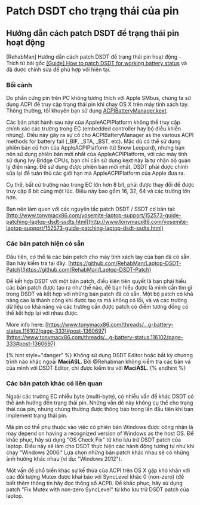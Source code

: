 # Patch DSDT cho trạng thái của pin

## Hướng dẫn cách patch DSDT để trạng thái pin hoạt động

\[RehabMan\] Hướng dẫn cách patch DSDT để trạng thái pin hoạt động - Trích từ bài gốc [\[Guide\] How to patch DSDT for working battery status](https://www.tonymacx86.com/threads/guide-how-to-patch-dsdt-for-working-battery-status.116102/) và đã được chỉnh sửa để phù hợp với hiện tại.

### **Bối cảnh**

Do phần cứng pin trên PC không tương thích với Apple SMbus, chúng ta sử dụng ACPI để truy cập trạng thái pin khi chạy OS X trên máy tính xách tay. Thông thường, tôi khuyên bạn sử dụng [ACPIBatteryManager.kext](https://github.com/RehabMan/OS-X-ACPI-Battery-Driver).  
  
Các bản phát hành sau này của AppleACPIPlatform không thể truy cập chính xác các trường trong EC \(embedded controller hay bộ điều khiển nhúng\). Điều này gây ra sự cố cho ACPIBatteryManager as the various ACPI methods for battery fail \(\_BIF, \_STA, \_BST, etc\). Mặc dù có thể sử dụng phiên bản cũ hơn của AppleACPIPlatform \(từ Snow Leopard\), nhưng bạn nên sử dụng phiên bản mới nhất của AppleACPIPlatform, với các máy tính sử dụng Ivy Bridge CPUs, bạn chỉ cần sử dụng kext này là tự nhận bộ quản lý điện năng. Để sử dụng được phiên bản mới nhất, DSDT phải được chỉnh sửa lại để tuân thủ các giới hạn mà AppleACPIPlatform của Apple đưa ra.  
  
Cụ thể, bất cứ trường nào trong EC lớn hơn 8 bit, phải được thay đổi để được truy cập 8 bit cùng một lúc. Điều này bao gồm 16, 32, 64 và các trường lớn hơn.

Bạn nên làm quen với các nguyên tắc patch DSDT / SSDT cơ bản tại: [http://www.tonymacx86.com/yosemite-laptop-support/152573-guide-patching-laptop-dsdt-ssdts.html](http://www.tonymacx86.com/yosemite-laptop-support/152573-guide-patching-laptop-dsdt-ssdts.html)

### **Các bản patch hiện có sẵn**

Đầu tiên, có thể là các bản patch cho máy tính xách tay của bạn đã có sẵn. Bạn hãy kiểm tra tại đây: [https://github.com/RehabMan/Laptop-DSDT-Patch](https://github.com/RehabMan/Laptop-DSDT-Patch)

Để kết hợp DSDT với một bản patch, điều kiện tiên quyết là bạn phải hiểu các bản patch được tạo ra như thế nào, để bạn hiểu được là mình cần tìm gì trong DSDT và kết hợp với những bản patch đã có sẵn. Một bộ patch có khả năng cao là thành công khi được tạo ra mà không có lỗi, và vá các trường dữ liệu có khả năng và các trường cần được patch có điểm tương đồng có thể kết hợp lại với nhau được.

More info here: [https://www.tonymacx86.com/threads/...g-battery-status.116102/page-333\#post-1360697](https://www.tonymacx86.com/threads/...g-battery-status.116102/page-333#post-1360697)

{% hint style="danger" %}
Không sử dụng DSDT Editor hoặc bất kỳ chương trình nào khác ngoài **MaciASL**. Bởi @Rehabman không kiểm tra các bản vá của mình với DSDT Editor, chỉ được kiểm tra với **MaciASL**.
{% endhint %}

### **Các bản patch khác có liên quan**

Ngoài các trường EC nhiều byte \(multi-byte\), có nhiều vấn đề khác DSDT có thể ảnh hưởng đến trạng thái pin. Những vấn đề này không cụ thể cho trạng thái của pin, nhưng chúng thường được thông báo trong lần đầu tiên khi bạn implement trạng thái pin.

Mã pin có thể phụ thuộc vào việc có phiên bản Windows được công nhận là may depend on having a recognized version of Windows as the host OS. Để khắc phục, hãy sử dụng "OS Check Fix" từ kho lưu trữ DSDT patch của laptop. Điều này sẽ làm cho DSDT thực hiện các hành động tương tự như khi chạy "Windows 2006." Lựa chọn những bản patch khác nhau sẽ có những ảnh hưởng khác nhau \(ví dụ: "Windows 2012"\).

Một vấn đề phổ biến khác sự kế thừa của ACPI trên OS X gặp khó khăn với các đối tượng Mutex được khai báo với SyncLevel khác 0 \(non-zero\) \(để biết thêm thông tin hãy đọc thông số ACPI\). Để khắc phục, hãy sử dụng patch "Fix Mutex with non-zero SyncLevel" từ kho lưu trữ DSDT patch của laptop.


